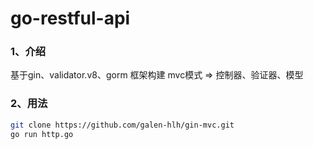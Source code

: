 # go-restful-api


### 1、介绍

基于gin、validator.v8、gorm 框架构建
mvc模式 => 控制器、验证器、模型

### 2、用法
```bash
git clone https://github.com/galen-hlh/gin-mvc.git
go run http.go
```

